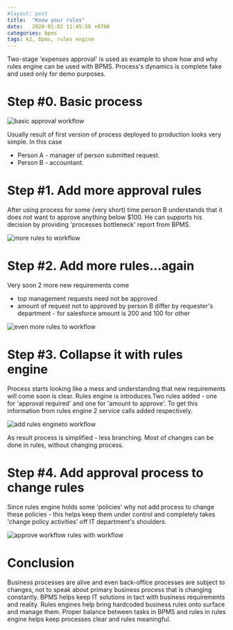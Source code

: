 ```yaml
---
#layout: post
title:  "Know your rules"
date:   2020-01-02 11:45:56 +0700
categories: bpms
tags: k2, bpms, rules engine
---
```

Two-stage 'expenses approval' is used as example to show how and why rules engine can be used with BPMS. Process's dynamics is complete fake and used only for demo purposes.

# Step #0. Basic process

![basic approval workflow](\assets\know-your-rules\wf-1.png)

Usually result of first version of process deployed to production looks very simple. In this case
* Person A - manager of person submitted request.
* Person B - accountant.

# Step #1. Add more approval rules
After using process for some (very short) time person B understands that it does not want to approve anything below $100. He can supports his decision by providing 'processes bottleneck' report from BPMS.

![more rules to workflow](\assets\know-your-rules\wf-2.png)

# Step #2. Add more rules...again
Very soon 2 more new requirements come
* top management requests need not be approved
* amount of request not to approved by person B differ by requester's department - for salesforce amount is 200 and 100 for other

![even more rules to workflow](\assets\know-your-rules\wf-3.png)

# Step #3. Collapse it with rules engine
Process starts looking like a mess and understanding that new requirements will come soon is clear. Rules engine is introduces.Two rules added - one for 'approval required' and one for 'amount to approve'. To get this information from rules engine 2 service calls added respectively.

![add rules engineto workflow](\assets\know-your-rules\wf-4.png)

As result process is simplified - less branching. Most of changes can be done in rules, without changing process. 

# Step #4. Add approval process to change rules
Since rules engine holds some 'policies' why not add process to change these policies - this helps keep them under control and completely takes 'change policy activities' off IT department's shoulders.

![approve workflow rules with workflow](\assets\know-your-rules\wf-5.png)

# Conclusion
Business processes are alive and even back-office processes are subject to changes, not to speak about primary business process that is changing constantly. BPMS helps keep IT solutions in tact with business requirements and reality. Rules engines help bring hardcoded business rules onto surface and manage them. Proper balance between tasks in BPMS and rules in rules engine helps keep processes clear and rules meaningful.
